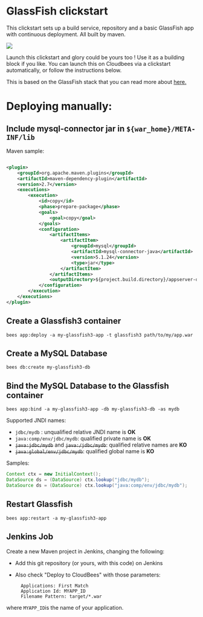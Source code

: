 #  GlassFish clickstart

This clickstart sets up a build service, repository and a basic GlassFish app with continuous deployment.
All built by maven. 

<imc src="https://d3ko533tu1ozfq.cloudfront.net/clickstart/glassfish_icon.png"/>

<a href="https://grandcentral.cloudbees.com/?CB_clickstart=https://raw.github.com/CloudBees-community/glassfish-clickstart/master/clickstart.json"><img src="https://d3ko533tu1ozfq.cloudfront.net/clickstart/deployInstantly.png"/></a>

Launch this clickstart and glory could be yours too ! Use it as a building block if you like.
You can launch this on Cloudbees via a clickstart automatically, or follow the instructions below. 

This is based on the GlassFish stack that you can read more about <a href="https://github.com/CloudBees-community/glassfish3-clickstack">here.</a>


# Deploying manually: 

## Include mysql-connector jar in `${war_home}/META-INF/lib`

Maven sample:

```xml

<plugin>
    <groupId>org.apache.maven.plugins</groupId>
    <artifactId>maven-dependency-plugin</artifactId>
    <version>2.7</version>
    <executions>
        <execution>
            <id>copy</id>
            <phase>prepare-package</phase>
            <goals>
                <goal>copy</goal>
            </goals>
            <configuration>
                <artifactItems>
                    <artifactItem>
                        <groupId>mysql</groupId>
                        <artifactId>mysql-connector-java</artifactId>
                        <version>5.1.24</version>
                        <type>jar</type>
                    </artifactItem>
                </artifactItems>
                <outputDirectory>${project.build.directory}/appserver-dependency</outputDirectory>
            </configuration>
        </execution>
    </executions>
</plugin>
```

## Create a Glassfish3 container

```
bees app:deploy -a my-glassfish3-app -t glassfish3 path/to/my/app.war
```


## Create a MySQL Database

```
bees db:create my-glassfish3-db
```

## Bind the MySQL Database to the Glassfish container

```
bees app:bind -a my-glassfish3-app -db my-glassfish3-db -as mydb
```

Supported JNDI names:

 * `jdbc/mydb` : unqualified relative JNDI name is **OK**
 * `java:comp/env/jdbc/mydb`: qualified private name is **OK**
 * <del><code>java:jdbc/mydb</code></del> and <del><code>java:/jdbc/mydb</code></del>: qualified relative names are **KO**
 * <del><code>java:global/env/jdbc/mydb</code></del>: qualified global name is **KO**

Samples:

```java
Context ctx = new InitialContext();
DataSource ds = (DataSource) ctx.lookup("jdbc/mydb");
DataSource ds = (DataSource) ctx.lookup("java:comp/env/jdbc/mydb");
```

## Restart Glassfish

```
bees app:restart -a my-glassfish3-app
```

## Jenkins Job

Create a new Maven project in Jenkins, changing the following:

* Add this git repository (or yours, with this code) on Jenkins
* Also check "Deploy to CloudBees" with those parameters:

        Applications: First Match
        Application Id: MYAPP_ID
        Filename Pattern: target/*.war

where `MYAPP_ID`is the name of your application.


